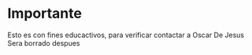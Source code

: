 # Importante

Esto es con fines educactivos, para verificar contactar a Oscar De Jesus
Sera borrado despues
